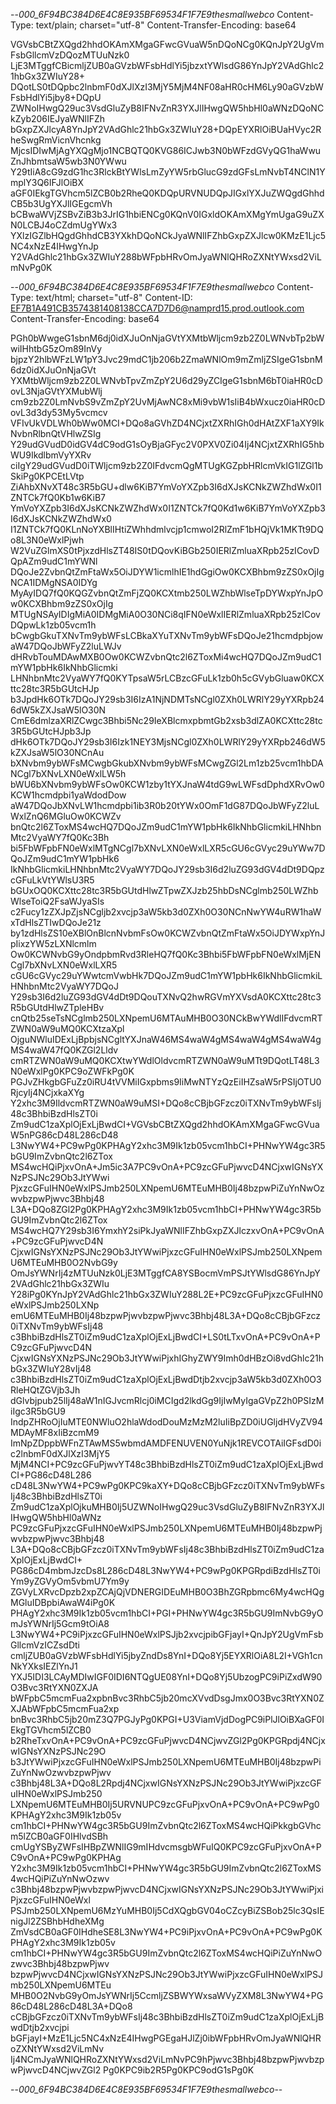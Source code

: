 --_000_6F94BC384D6E4C8E935BF69534F1F7E9thesmallwebco_
Content-Type: text/plain; charset="utf-8"
Content-Transfer-Encoding: base64

VGVsbCBtZXQgd2hhdOKAmXMgaGFwcGVuaW5nDQoNCg0KQnJpY2UgVmFsbGllcmVzDQozMTUuNzk0
LjE3MTggfCBicmljZUB0aGVzbWFsbHdlYi5jbzxtYWlsdG86YnJpY2VAdGhlc21hbGx3ZWIuY28+
DQotLS0tDQpbc2lnbmF0dXJlXzI3MjY5MjM4NF08aHR0cHM6Ly90aGVzbWFsbHdlYi5jby8+DQpU
ZWNoIHwgQ29uc3VsdGluZyB8IFNvZnR3YXJlIHwgQW5hbHl0aWNzDQoNCkZyb206IEJyaWNlIFZh
bGxpZXJlcyA8YnJpY2VAdGhlc21hbGx3ZWIuY28+DQpEYXRlOiBUaHVyc2RheSwgRmVicnVhcnkg
MjcsIDIwMjAgYXQgMjo1NCBQTQ0KVG86ICJwb3N0bWFzdGVyQG1haWwuZnJhbmtsaW5wb3N0YWwu
Y29tIiA8cG9zdG1hc3RlckBtYWlsLmZyYW5rbGlucG9zdGFsLmNvbT4NClN1YmplY3Q6IFJlOiBX
aGF0IEkgTGVhcm5lZCB0b2RheQ0KDQpURVNUDQpJIGxlYXJuZWQgdGhhdCB5b3UgYXJlIGEgcmVh
bCBwaWVjZSBvZiB3b3JrIG1hbiENCg0KQnV0IGxldOKAmXMgYmUgaG9uZXN0LCBJ4oCZdmUgYWx3
YXlzIGZlbHQgdGhhdCB3YXkhDQoNCkJyaWNlIFZhbGxpZXJlcw0KMzE1Ljc5NC4xNzE4IHwgYnJp
Y2VAdGhlc21hbGx3ZWIuY288bWFpbHRvOmJyaWNlQHRoZXNtYWxsd2ViLmNvPg0K

--_000_6F94BC384D6E4C8E935BF69534F1F7E9thesmallwebco_
Content-Type: text/html; charset="utf-8"
Content-ID: <EF7B1A491CB3574381408138CCA7D7D6@namprd15.prod.outlook.com>
Content-Transfer-Encoding: base64

PGh0bWwgeG1sbnM6dj0idXJuOnNjaGVtYXMtbWljcm9zb2Z0LWNvbTp2bWwiIHhtbG5zOm89InVy
bjpzY2hlbWFzLW1pY3Jvc29mdC1jb206b2ZmaWNlOm9mZmljZSIgeG1sbnM6dz0idXJuOnNjaGVt
YXMtbWljcm9zb2Z0LWNvbTpvZmZpY2U6d29yZCIgeG1sbnM6bT0iaHR0cDovL3NjaGVtYXMubWlj
cm9zb2Z0LmNvbS9vZmZpY2UvMjAwNC8xMi9vbW1sIiB4bWxucz0iaHR0cDovL3d3dy53My5vcmcv
VFIvUkVDLWh0bWw0MCI+DQo8aGVhZD4NCjxtZXRhIGh0dHAtZXF1aXY9IkNvbnRlbnQtVHlwZSIg
Y29udGVudD0idGV4dC9odG1sOyBjaGFyc2V0PXV0Zi04Ij4NCjxtZXRhIG5hbWU9IkdlbmVyYXRv
ciIgY29udGVudD0iTWljcm9zb2Z0IFdvcmQgMTUgKGZpbHRlcmVkIG1lZGl1bSkiPg0KPCEtLVtp
ZiAhbXNvXT48c3R5bGU+dlw6KiB7YmVoYXZpb3I6dXJsKCNkZWZhdWx0I1ZNTCk7fQ0Kb1w6KiB7
YmVoYXZpb3I6dXJsKCNkZWZhdWx0I1ZNTCk7fQ0Kd1w6KiB7YmVoYXZpb3I6dXJsKCNkZWZhdWx0
I1ZNTCk7fQ0KLnNoYXBlIHtiZWhhdmlvcjp1cmwoI2RlZmF1bHQjVk1MKTt9DQo8L3N0eWxlPjwh
W2VuZGlmXS0tPjxzdHlsZT48IS0tDQovKiBGb250IERlZmluaXRpb25zICovDQpAZm9udC1mYWNl
DQoJe2ZvbnQtZmFtaWx5OiJDYW1icmlhIE1hdGgiOw0KCXBhbm9zZS0xOjIgNCA1IDMgNSA0IDYg
MyAyIDQ7fQ0KQGZvbnQtZmFjZQ0KCXtmb250LWZhbWlseTpDYWxpYnJpOw0KCXBhbm9zZS0xOjIg
MTUgNSAyIDIgMiA0IDMgMiA0O30NCi8qIFN0eWxlIERlZmluaXRpb25zICovDQpwLk1zb05vcm1h
bCwgbGkuTXNvTm9ybWFsLCBkaXYuTXNvTm9ybWFsDQoJe21hcmdpbjowaW47DQoJbWFyZ2luLWJv
dHRvbTouMDAwMXB0Ow0KCWZvbnQtc2l6ZToxMi4wcHQ7DQoJZm9udC1mYW1pbHk6IkNhbGlicmki
LHNhbnMtc2VyaWY7fQ0KYTpsaW5rLCBzcGFuLk1zb0h5cGVybGluaw0KCXttc28tc3R5bGUtcHJp
b3JpdHk6OTk7DQoJY29sb3I6IzA1NjNDMTsNCgl0ZXh0LWRlY29yYXRpb246dW5kZXJsaW5lO30N
CmE6dmlzaXRlZCwgc3Bhbi5Nc29IeXBlcmxpbmtGb2xsb3dlZA0KCXttc28tc3R5bGUtcHJpb3Jp
dHk6OTk7DQoJY29sb3I6Izk1NEY3MjsNCgl0ZXh0LWRlY29yYXRpb246dW5kZXJsaW5lO30NCnAu
bXNvbm9ybWFsMCwgbGkubXNvbm9ybWFsMCwgZGl2Lm1zb25vcm1hbDANCgl7bXNvLXN0eWxlLW5h
bWU6bXNvbm9ybWFsOw0KCW1zby1tYXJnaW4tdG9wLWFsdDphdXRvOw0KCW1hcmdpbi1yaWdodDow
aW47DQoJbXNvLW1hcmdpbi1ib3R0b20tYWx0OmF1dG87DQoJbWFyZ2luLWxlZnQ6MGluOw0KCWZv
bnQtc2l6ZToxMS4wcHQ7DQoJZm9udC1mYW1pbHk6IkNhbGlicmkiLHNhbnMtc2VyaWY7fQ0Kc3Bh
bi5FbWFpbFN0eWxlMTgNCgl7bXNvLXN0eWxlLXR5cGU6cGVyc29uYWw7DQoJZm9udC1mYW1pbHk6
IkNhbGlicmkiLHNhbnMtc2VyaWY7DQoJY29sb3I6d2luZG93dGV4dDt9DQpzcGFuLkVtYWlsU3R5
bGUxOQ0KCXttc28tc3R5bGUtdHlwZTpwZXJzb25hbDsNCglmb250LWZhbWlseToiQ2FsaWJyaSIs
c2Fucy1zZXJpZjsNCgljb2xvcjp3aW5kb3d0ZXh0O30NCnNwYW4uRW1haWxTdHlsZTIwDQoJe21z
by1zdHlsZS10eXBlOnBlcnNvbmFsOw0KCWZvbnQtZmFtaWx5OiJDYWxpYnJpIixzYW5zLXNlcmlm
Ow0KCWNvbG9yOndpbmRvd3RleHQ7fQ0Kc3Bhbi5FbWFpbFN0eWxlMjENCgl7bXNvLXN0eWxlLXR5
cGU6cGVyc29uYWwtcmVwbHk7DQoJZm9udC1mYW1pbHk6IkNhbGlicmkiLHNhbnMtc2VyaWY7DQoJ
Y29sb3I6d2luZG93dGV4dDt9DQouTXNvQ2hwRGVmYXVsdA0KCXttc28tc3R5bGUtdHlwZTpleHBv
cnQtb25seTsNCglmb250LXNpemU6MTAuMHB0O30NCkBwYWdlIFdvcmRTZWN0aW9uMQ0KCXtzaXpl
OjguNWluIDExLjBpbjsNCgltYXJnaW46MS4waW4gMS4waW4gMS4waW4gMS4waW47fQ0KZGl2Lldv
cmRTZWN0aW9uMQ0KCXtwYWdlOldvcmRTZWN0aW9uMTt9DQotLT48L3N0eWxlPg0KPC9oZWFkPg0K
PGJvZHkgbGFuZz0iRU4tVVMiIGxpbms9IiMwNTYzQzEiIHZsaW5rPSIjOTU0RjcyIj4NCjxkaXYg
Y2xhc3M9IldvcmRTZWN0aW9uMSI+DQo8cCBjbGFzcz0iTXNvTm9ybWFsIj48c3BhbiBzdHlsZT0i
Zm9udC1zaXplOjExLjBwdCI+VGVsbCBtZXQgd2hhdOKAmXMgaGFwcGVuaW5nPG86cD48L286cD48
L3NwYW4+PC9wPg0KPHAgY2xhc3M9Ik1zb05vcm1hbCI+PHNwYW4gc3R5bGU9ImZvbnQtc2l6ZTox
MS4wcHQiPjxvOnA+Jm5ic3A7PC9vOnA+PC9zcGFuPjwvcD4NCjxwIGNsYXNzPSJNc29Ob3JtYWwi
PjxzcGFuIHN0eWxlPSJmb250LXNpemU6MTEuMHB0Ij48bzpwPiZuYnNwOzwvbzpwPjwvc3Bhbj48
L3A+DQo8ZGl2Pg0KPHAgY2xhc3M9Ik1zb05vcm1hbCI+PHNwYW4gc3R5bGU9ImZvbnQtc2l6ZTox
MS4wcHQ7Y29sb3I6YmxhY2siPkJyaWNlIFZhbGxpZXJlczxvOnA+PC9vOnA+PC9zcGFuPjwvcD4N
CjxwIGNsYXNzPSJNc29Ob3JtYWwiPjxzcGFuIHN0eWxlPSJmb250LXNpemU6MTEuMHB0O2NvbG9y
OmJsYWNrIj4zMTUuNzk0LjE3MTggfCA8YSBocmVmPSJtYWlsdG86YnJpY2VAdGhlc21hbGx3ZWIu
Y28iPg0KYnJpY2VAdGhlc21hbGx3ZWIuY288L2E+PC9zcGFuPjxzcGFuIHN0eWxlPSJmb250LXNp
emU6MTEuMHB0Ij48bzpwPjwvbzpwPjwvc3Bhbj48L3A+DQo8cCBjbGFzcz0iTXNvTm9ybWFsIj48
c3BhbiBzdHlsZT0iZm9udC1zaXplOjExLjBwdCI+LS0tLTxvOnA+PC9vOnA+PC9zcGFuPjwvcD4N
CjxwIGNsYXNzPSJNc29Ob3JtYWwiPjxhIGhyZWY9Imh0dHBzOi8vdGhlc21hbGx3ZWIuY28vIj48
c3BhbiBzdHlsZT0iZm9udC1zaXplOjExLjBwdDtjb2xvcjp3aW5kb3d0ZXh0O3RleHQtZGVjb3Jh
dGlvbjpub25lIj48aW1nIGJvcmRlcj0iMCIgd2lkdGg9IjIwMyIgaGVpZ2h0PSIzMiIgc3R5bGU9
IndpZHRoOjIuMTE0NWluO2hlaWdodDouMzMzM2luIiBpZD0iUGljdHVyZV94MDAyMF8xIiBzcmM9
ImNpZDppbWFnZTAwMS5wbmdAMDFENUVEN0YuNjk1REVCOTAiIGFsdD0ic2lnbmF0dXJlXzI3MjY5
MjM4NCI+PC9zcGFuPjwvYT48c3BhbiBzdHlsZT0iZm9udC1zaXplOjExLjBwdCI+PG86cD48L286
cD48L3NwYW4+PC9wPg0KPC9kaXY+DQo8cCBjbGFzcz0iTXNvTm9ybWFsIj48c3BhbiBzdHlsZT0i
Zm9udC1zaXplOjkuMHB0Ij5UZWNoIHwgQ29uc3VsdGluZyB8IFNvZnR3YXJlIHwgQW5hbHl0aWNz
PC9zcGFuPjxzcGFuIHN0eWxlPSJmb250LXNpemU6MTEuMHB0Ij48bzpwPjwvbzpwPjwvc3Bhbj48
L3A+DQo8cCBjbGFzcz0iTXNvTm9ybWFsIj48c3BhbiBzdHlsZT0iZm9udC1zaXplOjExLjBwdCI+
PG86cD4mbmJzcDs8L286cD48L3NwYW4+PC9wPg0KPGRpdiBzdHlsZT0iYm9yZGVyOm5vbmU7Ym9y
ZGVyLXRvcDpzb2xpZCAjQjVDNERGIDEuMHB0O3BhZGRpbmc6My4wcHQgMGluIDBpbiAwaW4iPg0K
PHAgY2xhc3M9Ik1zb05vcm1hbCI+PGI+PHNwYW4gc3R5bGU9ImNvbG9yOmJsYWNrIj5Gcm9tOiA8
L3NwYW4+PC9iPjxzcGFuIHN0eWxlPSJjb2xvcjpibGFjayI+QnJpY2UgVmFsbGllcmVzICZsdDti
cmljZUB0aGVzbWFsbHdlYi5jbyZndDs8YnI+DQo8Yj5EYXRlOiA8L2I+VGh1cnNkYXksIEZlYnJ1
YXJ5IDI3LCAyMDIwIGF0IDI6NTQgUE08YnI+DQo8Yj5UbzogPC9iPiZxdW90O3Bvc3RtYXN0ZXJA
bWFpbC5mcmFua2xpbnBvc3RhbC5jb20mcXVvdDsgJmx0O3Bvc3RtYXN0ZXJAbWFpbC5mcmFua2xp
bnBvc3RhbC5jb20mZ3Q7PGJyPg0KPGI+U3ViamVjdDogPC9iPlJlOiBXaGF0IEkgTGVhcm5lZCB0
b2RheTxvOnA+PC9vOnA+PC9zcGFuPjwvcD4NCjwvZGl2Pg0KPGRpdj4NCjxwIGNsYXNzPSJNc29O
b3JtYWwiPjxzcGFuIHN0eWxlPSJmb250LXNpemU6MTEuMHB0Ij48bzpwPiZuYnNwOzwvbzpwPjwv
c3Bhbj48L3A+DQo8L2Rpdj4NCjxwIGNsYXNzPSJNc29Ob3JtYWwiPjxzcGFuIHN0eWxlPSJmb250
LXNpemU6MTEuMHB0Ij5URVNUPC9zcGFuPjxvOnA+PC9vOnA+PC9wPg0KPHAgY2xhc3M9Ik1zb05v
cm1hbCI+PHNwYW4gc3R5bGU9ImZvbnQtc2l6ZToxMS4wcHQiPkkgbGVhcm5lZCB0aGF0IHlvdSBh
cmUgYSByZWFsIHBpZWNlIG9mIHdvcmsgbWFuIQ0KPC9zcGFuPjxvOnA+PC9vOnA+PC9wPg0KPHAg
Y2xhc3M9Ik1zb05vcm1hbCI+PHNwYW4gc3R5bGU9ImZvbnQtc2l6ZToxMS4wcHQiPiZuYnNwOzwv
c3Bhbj48bzpwPjwvbzpwPjwvcD4NCjxwIGNsYXNzPSJNc29Ob3JtYWwiPjxiPjxzcGFuIHN0eWxl
PSJmb250LXNpemU6MzYuMHB0Ij5CdXQgbGV04oCZcyBiZSBob25lc3QsIEnigJl2ZSBhbHdheXMg
ZmVsdCB0aGF0IHdheSE8L3NwYW4+PC9iPjxvOnA+PC9vOnA+PC9wPg0KPHAgY2xhc3M9Ik1zb05v
cm1hbCI+PHNwYW4gc3R5bGU9ImZvbnQtc2l6ZToxMS4wcHQiPiZuYnNwOzwvc3Bhbj48bzpwPjwv
bzpwPjwvcD4NCjxwIGNsYXNzPSJNc29Ob3JtYWwiPjxzcGFuIHN0eWxlPSJmb250LXNpemU6MTEu
MHB0O2NvbG9yOmJsYWNrIj5CcmljZSBWYWxsaWVyZXM8L3NwYW4+PG86cD48L286cD48L3A+DQo8
cCBjbGFzcz0iTXNvTm9ybWFsIj48c3BhbiBzdHlsZT0iZm9udC1zaXplOjExLjBwdDtjb2xvcjpi
bGFjayI+MzE1Ljc5NC4xNzE4IHwgPGEgaHJlZj0ibWFpbHRvOmJyaWNlQHRoZXNtYWxsd2ViLmNv
Ij4NCmJyaWNlQHRoZXNtYWxsd2ViLmNvPC9hPjwvc3Bhbj48bzpwPjwvbzpwPjwvcD4NCjwvZGl2
Pg0KPC9ib2R5Pg0KPC9odG1sPg0K

--_000_6F94BC384D6E4C8E935BF69534F1F7E9thesmallwebco_--
